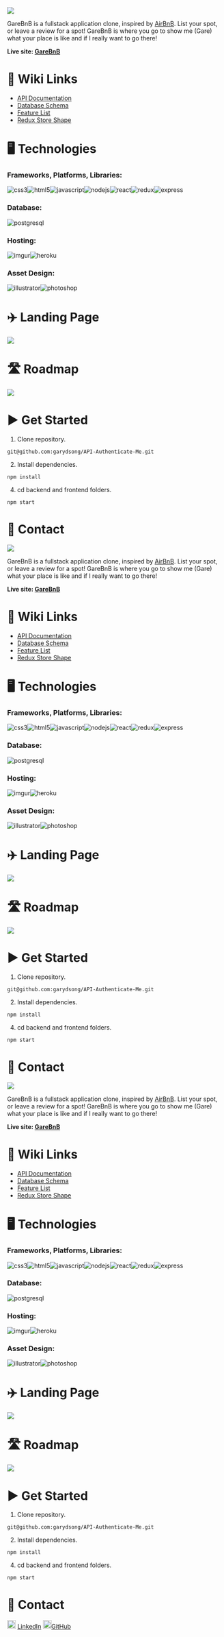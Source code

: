 <img src=https://i.imgur.com/TAA9t04.png>



GareBnB is a fullstack application clone, inspired by [AirBnB](https://airbnb.com). List your spot, or leave a review for a spot! GareBnB is where you go to show me (Gare) what your place is like and if I really want to go there!

**Live site: [GareBnB](http://garebnb.herokuapp.com)**


# 🔗 Wiki Links
- [API Documentation](https://github.com/garydsong/API-Authenticate-Me/tree/main/backend#api-documentation)
- [Database Schema](https://github.com/garydsong/API-Authenticate-Me/wiki/GareBnB-Wiki#database-schema-design)
- [Feature List](https://github.com/garydsong/API-Authenticate-Me/wiki/GareBnB-Wiki#feature)
- [Redux Store Shape](https://github.com/garydsong/API-Authenticate-Me/wiki/Redux-Store-Shape)

# 🖥️ Technologies
### Frameworks, Platforms, Libraries:
![css3](https://img.shields.io/badge/CSS3-1572B6?style=for-the-badge&logo=CSS3&logoColor=white)![html5](https://img.shields.io/badge/HTML5-E34F26?style=for-the-badge&logo=HTML5&logoColor=white)![javascript](https://img.shields.io/badge/Javascript-F7DF1E?style=for-the-badge&logo=Javascript&logoColor=white)![nodejs](https://img.shields.io/badge/Node.js-339933?style=for-the-badge&logo=Node.js&logoColor=white)![react](https://img.shields.io/badge/React-61DAFB?style=for-the-badge&logo=React&logoColor=white)![redux](https://img.shields.io/badge/Redux-764ABC?style=for-the-badge&logo=Redux&logoColor=white)![express](https://img.shields.io/badge/ExpressJS-000000?style=for-the-badge&logo=Express&logoColor=white)


### Database:
![postgresql](https://img.shields.io/badge/PostgreSQL-4169E1?style=for-the-badge&logo=PostgreSQL&logoColor=white)

### Hosting:
![imgur](https://img.shields.io/badge/Imgur-1BB76E?style=for-the-badge&logo=Imgur&logoColor=white)![heroku](https://img.shields.io/badge/Heroku-430098?style=for-the-badge&logo=Heroku&logoColor=white)

### Asset Design:
![illustrator](https://img.shields.io/badge/Adobe%20Illustrator-FFA900?style=for-the-badge&logo=AdobeIllustrator&logoColor=white)![photoshop](https://img.shields.io/badge/Adobe%20Photoshop-31A8FF?style=for-the-badge&logo=AdobePhotoshop&logoColor=white)

# ✈️ Landing Page

<img src=https://i.imgur.com/FnHkFNP.gif>

# 🛣️ Roadmap
<img src=https://i.imgur.com/IDLLzKa.png>

# ▶️ Get Started
1. Clone repository.
```
git@github.com:garydsong/API-Authenticate-Me.git
```
2. Install dependencies.
```
npm install
```
4. cd backend and frontend folders.
```
npm start
```

# 📱 Contact
<img src=https://i.imgur.com/TAA9t04.png>



GareBnB is a fullstack application clone, inspired by [AirBnB](https://airbnb.com). List your spot, or leave a review for a spot! GareBnB is where you go to show me (Gare) what your place is like and if I really want to go there!

**Live site: [GareBnB](http://garebnb.herokuapp.com)**


# 🔗 Wiki Links
- [API Documentation](https://github.com/garydsong/API-Authenticate-Me/tree/main/backend#api-documentation)
- [Database Schema](https://github.com/garydsong/API-Authenticate-Me/wiki/GareBnB-Wiki#database-schema-design)
- [Feature List](https://github.com/garydsong/API-Authenticate-Me/wiki/GareBnB-Wiki#feature)
- [Redux Store Shape](https://github.com/garydsong/API-Authenticate-Me/wiki/Redux-Store-Shape)

# 🖥️ Technologies
### Frameworks, Platforms, Libraries:
![css3](https://img.shields.io/badge/CSS3-1572B6?style=for-the-badge&logo=CSS3&logoColor=white)![html5](https://img.shields.io/badge/HTML5-E34F26?style=for-the-badge&logo=HTML5&logoColor=white)![javascript](https://img.shields.io/badge/Javascript-F7DF1E?style=for-the-badge&logo=Javascript&logoColor=white)![nodejs](https://img.shields.io/badge/Node.js-339933?style=for-the-badge&logo=Node.js&logoColor=white)![react](https://img.shields.io/badge/React-61DAFB?style=for-the-badge&logo=React&logoColor=white)![redux](https://img.shields.io/badge/Redux-764ABC?style=for-the-badge&logo=Redux&logoColor=white)![express](https://img.shields.io/badge/ExpressJS-000000?style=for-the-badge&logo=Express&logoColor=white)


### Database:
![postgresql](https://img.shields.io/badge/PostgreSQL-4169E1?style=for-the-badge&logo=PostgreSQL&logoColor=white)

### Hosting:
![imgur](https://img.shields.io/badge/Imgur-1BB76E?style=for-the-badge&logo=Imgur&logoColor=white)![heroku](https://img.shields.io/badge/Heroku-430098?style=for-the-badge&logo=Heroku&logoColor=white)

### Asset Design:
![illustrator](https://img.shields.io/badge/Adobe%20Illustrator-FFA900?style=for-the-badge&logo=AdobeIllustrator&logoColor=white)![photoshop](https://img.shields.io/badge/Adobe%20Photoshop-31A8FF?style=for-the-badge&logo=AdobePhotoshop&logoColor=white)

# ✈️ Landing Page

<img src=https://i.imgur.com/FnHkFNP.gif>

# 🛣️ Roadmap
<img src=https://i.imgur.com/IDLLzKa.png>

# ▶️ Get Started
1. Clone repository.
```
git@github.com:garydsong/API-Authenticate-Me.git
```
2. Install dependencies.
```
npm install
```
4. cd backend and frontend folders.
```
npm start
```

# 📱 Contact
<img src=https://i.imgur.com/TAA9t04.png>



GareBnB is a fullstack application clone, inspired by [AirBnB](https://airbnb.com). List your spot, or leave a review for a spot! GareBnB is where you go to show me (Gare) what your place is like and if I really want to go there!

**Live site: [GareBnB](http://garebnb.herokuapp.com)**


# 🔗 Wiki Links
- [API Documentation](https://github.com/garydsong/API-Authenticate-Me/tree/main/backend#api-documentation)
- [Database Schema](https://github.com/garydsong/API-Authenticate-Me/wiki/GareBnB-Wiki#database-schema-design)
- [Feature List](https://github.com/garydsong/API-Authenticate-Me/wiki/GareBnB-Wiki#feature)
- [Redux Store Shape](https://github.com/garydsong/API-Authenticate-Me/wiki/Redux-Store-Shape)

# 🖥️ Technologies
### Frameworks, Platforms, Libraries:
![css3](https://img.shields.io/badge/CSS3-1572B6?style=for-the-badge&logo=CSS3&logoColor=white)![html5](https://img.shields.io/badge/HTML5-E34F26?style=for-the-badge&logo=HTML5&logoColor=white)![javascript](https://img.shields.io/badge/Javascript-F7DF1E?style=for-the-badge&logo=Javascript&logoColor=white)![nodejs](https://img.shields.io/badge/Node.js-339933?style=for-the-badge&logo=Node.js&logoColor=white)![react](https://img.shields.io/badge/React-61DAFB?style=for-the-badge&logo=React&logoColor=white)![redux](https://img.shields.io/badge/Redux-764ABC?style=for-the-badge&logo=Redux&logoColor=white)![express](https://img.shields.io/badge/ExpressJS-000000?style=for-the-badge&logo=Express&logoColor=white)


### Database:
![postgresql](https://img.shields.io/badge/PostgreSQL-4169E1?style=for-the-badge&logo=PostgreSQL&logoColor=white)

### Hosting:
![imgur](https://img.shields.io/badge/Imgur-1BB76E?style=for-the-badge&logo=Imgur&logoColor=white)![heroku](https://img.shields.io/badge/Heroku-430098?style=for-the-badge&logo=Heroku&logoColor=white)

### Asset Design:
![illustrator](https://img.shields.io/badge/Adobe%20Illustrator-FFA900?style=for-the-badge&logo=AdobeIllustrator&logoColor=white)![photoshop](https://img.shields.io/badge/Adobe%20Photoshop-31A8FF?style=for-the-badge&logo=AdobePhotoshop&logoColor=white)

# ✈️ Landing Page

<img src=https://i.imgur.com/FnHkFNP.gif>

# 🛣️ Roadmap
<img src=https://i.imgur.com/IDLLzKa.png>

# ▶️ Get Started
1. Clone repository.
```
git@github.com:garydsong/API-Authenticate-Me.git
```
2. Install dependencies.
```
npm install
```
4. cd backend and frontend folders.
```
npm start
```

# 📱 Contact
<img src=https://i.imgur.com/2ffGJqj.png width=20> [LinkedIn](https://www.linkedin.com/in/gary-song-96b071246/)
<img src=https://i.imgur.com/w9xwrCT.png width=20>[GitHub](https://github.com/garydsong)

